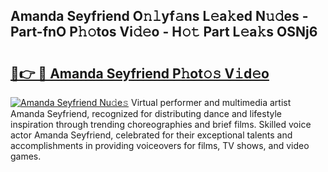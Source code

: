 ## Amanda Seyfriend O𝚗𝚕yf𝚊ns L𝚎a𝚔ed N𝚞𝚍es - Part-fnO P𝚑𝚘tos Vi𝚍𝚎o - H𝚘𝚝 Part L𝚎a𝚔s OSNj6

# <h2><a href="http://kf0drx.oniu.top/?m=Amanda+Seyfriend">🔗👉 🔴 Amanda Seyfriend P𝚑ot𝚘𝚜 V𝚒d𝚎o</a></h2>

[![Amanda Seyfriend Nu𝚍e𝚜](https://i.imgur.com/0qMVB7G.gif)](http://kf0drx.oniu.top/?m=Amanda+Seyfriend)
Virtual performer and multimedia artist Amanda Seyfriend, recognized for distributing dance and lifestyle inspiration through trending choreographies and brief films. Skilled voice actor Amanda Seyfriend, celebrated for their exceptional talents and accomplishments in providing voiceovers for films, TV shows, and video games.  
